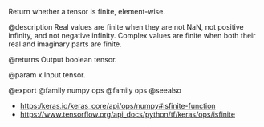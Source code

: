 Return whether a tensor is finite, element-wise.

@description
Real values are finite when they are not NaN, not positive infinity, and
not negative infinity. Complex values are finite when both their real
and imaginary parts are finite.

@returns
    Output boolean tensor.

@param x
Input tensor.

@export
@family numpy ops
@family ops
@seealso
+ <https:/keras.io/keras_core/api/ops/numpy#isfinite-function>
+ <https://www.tensorflow.org/api_docs/python/tf/keras/ops/isfinite>
